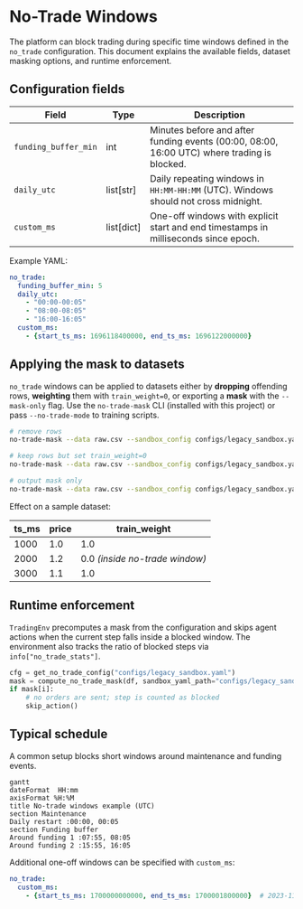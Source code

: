 # No-Trade Windows

The platform can block trading during specific time windows defined in the `no_trade` configuration.
This document explains the available fields, dataset masking options, and runtime enforcement.

## Configuration fields

| Field | Type | Description |
|------|------|-------------|
| `funding_buffer_min` | int | Minutes before and after funding events (00:00, 08:00, 16:00 UTC) where trading is blocked. |
| `daily_utc` | list[str] | Daily repeating windows in `HH:MM-HH:MM` (UTC). Windows should not cross midnight. |
| `custom_ms` | list[dict] | One-off windows with explicit start and end timestamps in milliseconds since epoch. |

Example YAML:

```yaml
no_trade:
  funding_buffer_min: 5
  daily_utc:
    - "00:00-00:05"
    - "08:00-08:05"
    - "16:00-16:05"
  custom_ms:
    - {start_ts_ms: 1696118400000, end_ts_ms: 1696122000000}
```

## Applying the mask to datasets

`no_trade` windows can be applied to datasets either by **dropping** offending rows, **weighting** them with `train_weight=0`, or exporting a **mask** with the `--mask-only` flag.
Use the `no-trade-mask` CLI (installed with this project) or pass `--no-trade-mode` to training scripts.

```bash
# remove rows
no-trade-mask --data raw.csv --sandbox_config configs/legacy_sandbox.yaml --mode drop

# keep rows but set train_weight=0
no-trade-mask --data raw.csv --sandbox_config configs/legacy_sandbox.yaml --mode weight

# output mask only
no-trade-mask --data raw.csv --sandbox_config configs/legacy_sandbox.yaml --mask-only
```

Effect on a sample dataset:

| ts_ms | price | train_weight |
|-------|-------|--------------|
| 1000  | 1.0   | 1.0 |
| 2000  | 1.2   | 0.0 *(inside no-trade window)* |
| 3000  | 1.1   | 1.0 |

## Runtime enforcement

`TradingEnv` precomputes a mask from the configuration and skips agent actions when the current step falls inside a blocked window.
The environment also tracks the ratio of blocked steps via `info["no_trade_stats"]`.

```python
cfg = get_no_trade_config("configs/legacy_sandbox.yaml")
mask = compute_no_trade_mask(df, sandbox_yaml_path="configs/legacy_sandbox.yaml")
if mask[i]:
    # no orders are sent; step is counted as blocked
    skip_action()
```

## Typical schedule

A common setup blocks short windows around maintenance and funding events.

```mermaid
gantt
dateFormat  HH:mm
axisFormat %H:%M
title No-trade windows example (UTC)
section Maintenance
Daily restart :00:00, 00:05
section Funding buffer
Around funding 1 :07:55, 08:05
Around funding 2 :15:55, 16:05
```

Additional one-off windows can be specified with `custom_ms`:

```yaml
no_trade:
  custom_ms:
    - {start_ts_ms: 1700000000000, end_ts_ms: 1700001800000}  # 2023-11-14 00:00-00:30 UTC
```

